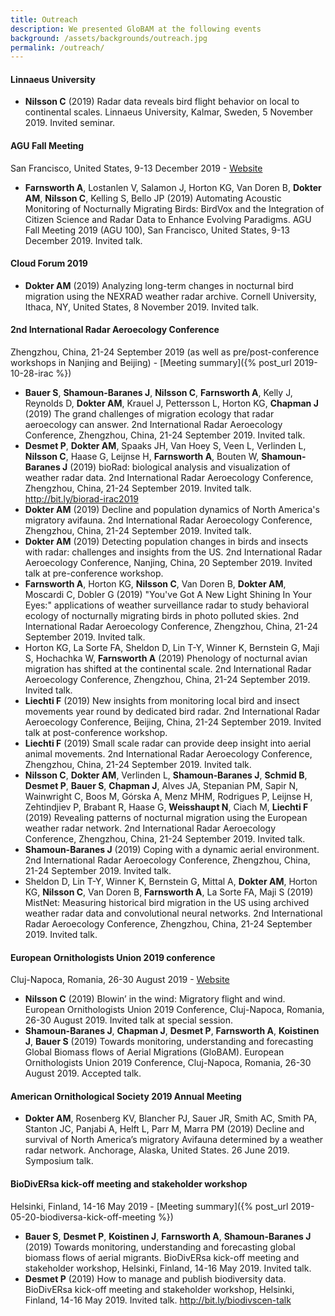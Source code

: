```yaml
---
title: Outreach
description: We presented GloBAM at the following events
background: /assets/backgrounds/outreach.jpg
permalink: /outreach/
---
```


#### Linnaeus University

- **Nilsson C** (2019) Radar data reveals bird flight behavior on local to continental scales. Linnaeus University, Kalmar, Sweden, 5 November 2019. Invited seminar.

#### AGU Fall Meeting

San Francisco, United States, 9-13 December 2019 - [Website](https://www.agu.org/fall-meeting)

- **Farnsworth A**, Lostanlen V, Salamon J, Horton KG, Van Doren B, **Dokter AM**, **Nilsson C**, Kelling S, Bello JP (2019) Automating Acoustic Monitoring of Nocturnally Migrating Birds: BirdVox and the Integration of Citizen Science and Radar Data to Enhance Evolving Paradigms. AGU Fall Meeting 2019 (AGU 100), San Francisco, United States, 9-13 December 2019. Invited talk.

#### Cloud Forum 2019

- **Dokter AM** (2019) Analyzing long-term changes in nocturnal bird migration using the NEXRAD weather radar archive. Cornell University, Ithaca, NY, United States, 8 November 2019. Invited talk.

#### 2nd International Radar Aeroecology Conference

Zhengzhou, China, 21-24 September 2019 (as well as pre/post-conference workshops in Nanjing and Beijing) - [Meeting summary]({% post_url 2019-10-28-irac %})

- **Bauer S**, **Shamoun-Baranes J**, **Nilsson C**, **Farnsworth A**, Kelly J, Reynolds D, **Dokter AM**, Krauel J, Pettersson L, Horton KG, **Chapman J** (2019) The grand challenges of migration ecology that radar aeroecology can answer. 2nd International Radar Aeroecology Conference, Zhengzhou, China, 21-24 September 2019. Invited talk.
- **Desmet P**, **Dokter AM**, Spaaks JH, Van Hoey S, Veen L, Verlinden L, **Nilsson C**, Haase G, Leijnse H, **Farnsworth A**, Bouten W, **Shamoun‐Baranes J** (2019) bioRad: biological analysis and visualization of weather radar data. 2nd International Radar Aeroecology Conference, Zhengzhou, China, 21-24 September 2019. Invited talk. <http://bit.ly/biorad-irac2019>
- **Dokter AM** (2019) Decline and population dynamics of North America's migratory avifauna. 2nd International Radar Aeroecology Conference, Zhengzhou, China, 21-24 September 2019. Invited talk.
- **Dokter AM** (2019) Detecting population changes in birds and insects with radar: challenges and insights from the US. 2nd International Radar Aeroecology Conference, Nanjing, China, 20 September 2019. Invited talk at pre-conference workshop.
- **Farnsworth A**, Horton KG, **Nilsson C**, Van Doren B, **Dokter AM**, Moscardi C, Dobler G (2019) "You've Got A New Light Shining In Your Eyes:" applications of weather surveillance radar to study behavioral ecology of nocturnally migrating birds in photo polluted skies. 2nd International Radar Aeroecology Conference, Zhengzhou, China, 21-24 September 2019. Invited talk.
- Horton KG, La Sorte FA, Sheldon D, Lin T-Y, Winner K, Bernstein G, Maji S, Hochachka W, **Farnsworth A** (2019) Phenology of nocturnal avian migration has shifted at the continental scale. 2nd International Radar Aeroecology Conference, Zhengzhou, China, 21-24 September 2019. Invited talk.
- **Liechti F** (2019) New insights from monitoring local bird and insect
movements year round by dedicated bird radar. 2nd International Radar Aeroecology Conference, Beijing, China, 21-24 September 2019. Invited talk at post-conference workshop.
- **Liechti F** (2019) Small scale radar can provide deep insight into aerial
animal movements. 2nd International Radar Aeroecology Conference, Zhengzhou, China, 21-24 September 2019. Invited talk.
- **Nilsson C**, **Dokter AM**, Verlinden L, **Shamoun‐Baranes J**, **Schmid B**, **Desmet P**, **Bauer S**, **Chapman J**, Alves JA, Stepanian PM, Sapir N, Wainwright C, Boos M, Górska A, Menz MHM, Rodrigues P, Leijnse H, Zehtindjiev P, Brabant R, Haase G, **Weisshaupt N**, Ciach M, **Liechti F** (2019) Revealing patterns of nocturnal migration using the European weather radar network. 2nd International Radar Aeroecology Conference, Zhengzhou, China, 21-24 September 2019. Invited talk.
- **Shamoun-Baranes J** (2019) Coping with a dynamic aerial environment. 2nd International Radar Aeroecology Conference, Zhengzhou, China, 21-24 September 2019. Invited talk.
- Sheldon D, Lin T-Y, Winner K, Bernstein G, Mittal A, **Dokter AM**, Horton KG, **Nilsson C**, Van Doren B, **Farnsworth A**, La Sorte FA, Maji S (2019) MistNet: Measuring historical bird migration in the US using archived weather radar data and convolutional neural networks. 2nd International Radar Aeroecology Conference, Zhengzhou, China, 21-24 September 2019. Invited talk.

#### European Ornithologists Union 2019 conference

Cluj-Napoca, Romania, 26-30 August 2019 - [Website](https://eounion.org/about/previous-conferences/cluj-napoca-2019/)

- **Nilsson C** (2019) Blowin’ in the wind: Migratory flight and wind. European Ornithologists Union 2019 Conference, Cluj-Napoca, Romania, 26-30 August 2019. Invited talk at special session.
- **Shamoun-Baranes J**, **Chapman J**, **Desmet P**, **Farnsworth A**, **Koistinen J**, **Bauer S** (2019) Towards monitoring, understanding and forecasting Global Biomass flows of Aerial Migrations (GloBAM). European Ornithologists Union 2019 Conference, Cluj-Napoca, Romania, 26-30 August 2019. Accepted talk.


#### American Ornithological Society 2019 Annual Meeting

- **Dokter AM**, Rosenberg KV, Blancher PJ, Sauer JR, Smith AC, Smith PA, Stanton JC, Panjabi A, Helft L, Parr M, Marra PM (2019) Decline and survival of North America’s migratory Avifauna determined by a weather radar network. Anchorage, Alaska, United States. 26 June 2019. Symposium talk.

#### BioDivERsa kick-off meeting and stakeholder workshop

Helsinki, Finland, 14-16 May 2019 - [Meeting summary]({% post_url 2019-05-20-biodiversa-kick-off-meeting %})

- **Bauer S**, **Desmet P**, **Koistinen J**, **Farnsworth A**, **Shamoun-Baranes J** (2019) Towards monitoring, understanding and forecasting global biomass flows of aerial migrants. BioDivERsa kick-off meeting and stakeholder workshop, Helsinki, Finland, 14-16 May 2019. Invited talk.
- **Desmet P** (2019) How to manage and publish biodiversity data. BioDivERsa kick-off meeting and stakeholder workshop, Helsinki, Finland, 14-16 May 2019. Invited talk. <http://bit.ly/biodivscen-talk>
